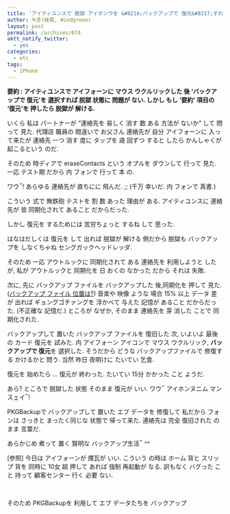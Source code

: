 ```yaml
---
title: 'アイティユンスで 脱獄 アイホンウを &#8216;バックアップで 復元&#8217;すれば 脱獄 状態 そのまま 復元される'
author: 녹풍(綠風, Windgreen)
layout: post
permalink: /archives/674
aktt_notify_twitter:
  - yes
categories:
  - etc
tags:
  - iPhone
---
```

**要約 : アイティユンスで アイフォーンに マウス ウクルリックした 後 &#8216;バックアップで 復元&#8217;を 選択すれば 脱獄 状態に 問題が ない. しかし もし &#8216;要約&#8217; 項目の &#8216;復元&#8217;を 押したら 脱獄が 解ける.**

いくら 私は パートナーが &#8220;連絡先を 易しく 消す 数 ある 方法が ないか&#8221; して 問って 見た. 代理店 職員の 間違いで お父さん 連絡先が 自分 アイフォーンに 入って来たが 連絡先 一つ 消す 度に タップを 歳 回ずつ すると したら かんしゃくが起こるという のだ.

そのため 時ディアで eraseContacts という オプルを ダウンして 行って 見た. 一応 テスト期 だから 内 フォンで 行って 本 の.

ワウ‾! あらゆる 連絡先が 直ちにに 飛んだ. ;; (千万 幸いだ. 内 フォンで 真書.)

こういう 式で 無鉄砲 テストを 割 数 あった 理由が ある. アイティユンスに 連絡先が 皆 同期化されて あること だからだった.

しかし 復元を するためには 苦労ちょっと するね して 思った.

はなはだしくは 復元を して 出れば 脱獄が 解ける 側だから 脱獄も バックアップを しなくちゃね セングガックヘッドレッダ.

そのため 一応 アウトルックに 同期化されて ある 連絡先を 利用しようと したが, 私が アウトルックと 同期化を 日 おくの なかった だから それは 失敗.

次に, 先に バックアップ ファイルを バックアップした 後,同期化を 押して 見た. (<a target="_top" href="http://todd.tistory.com/268">バックアップ ファイル 位置は?</a>) 音楽や 映像 ような 場合 15% 以上 データ 差が 出れば ギョングゴチァングを 浮かべて 与えた 記憶が あること だからだった. (不正確な 記憶だ.) ところが なぜか, そのまま 連絡先を 芽 消した ことで 同期化された.

バックアップして 置いた バックアップ ファイルを 復旧した 次, いよいよ 最後の カード 復元を 試みた. 内 アイフォーン アイコンで マウス ウクルリック, **バックアップで 復元**を 選択した. そうだから どうな バックアップファイルで 修復する かけるかと 問う. 当然 昨日 夜明けに たいてい 乞食.

復元を 始めたら &#8230; 復元が 終わった. たいてい 15分 かかった こと ようだ.

あら? ところで 脱獄した 状態 そのまま 復元が いい. ワウ‾ アイホンヌニム マンスェイ‾!

PKGBackupで バックアップして 置いた エブ データを 修復して 私だから フォンは さっきと まったく同じな 状態で 帰って来た. 連絡先は 完全 復旧された のまま 言葉だ.

あらかじめ 煮って 置く 賢明な バックアップ生活‾ ^^

[参照] 今日は アイフォーンが 煙瓦が いい. こういう の時は ホーム 背と スリップ 背を 同時に 10女 超 押して あれば 強制 再起動が なる. 訳もなく バグった こと 持って 顧客センター 行く 必要 ない.

&nbsp;

そのため PKGBackupを 利用して エブ データたちを バックアップ
